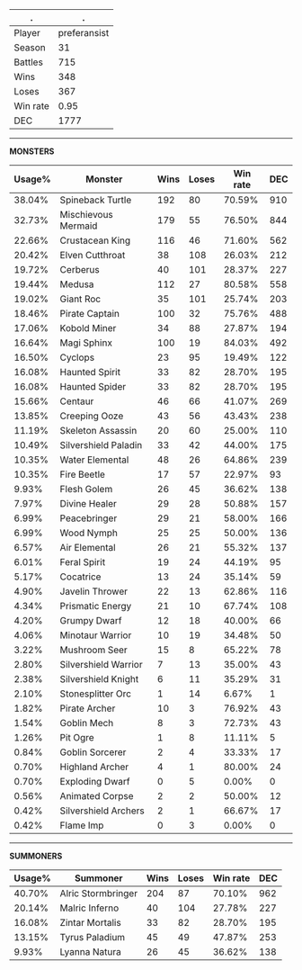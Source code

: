 .|.
|-|-
Player|preferansist
Season|31
Battles|715
Wins|348
Loses|367
Win rate|0.95
DEC|1777

---
**MONSTERS**

Usage%|Monster|Wins|Loses|Win rate|DEC|
-|-|-|-|-|-|
38.04%|Spineback Turtle|192|80|70.59%|910|
32.73%|Mischievous Mermaid|179|55|76.50%|844|
22.66%|Crustacean King|116|46|71.60%|562|
20.42%|Elven Cutthroat|38|108|26.03%|212|
19.72%|Cerberus|40|101|28.37%|227|
19.44%|Medusa|112|27|80.58%|558|
19.02%|Giant Roc|35|101|25.74%|203|
18.46%|Pirate Captain|100|32|75.76%|488|
17.06%|Kobold Miner|34|88|27.87%|194|
16.64%|Magi Sphinx|100|19|84.03%|492|
16.50%|Cyclops|23|95|19.49%|122|
16.08%|Haunted Spirit|33|82|28.70%|195|
16.08%|Haunted Spider|33|82|28.70%|195|
15.66%|Centaur|46|66|41.07%|269|
13.85%|Creeping Ooze|43|56|43.43%|238|
11.19%|Skeleton Assassin|20|60|25.00%|110|
10.49%|Silvershield Paladin|33|42|44.00%|175|
10.35%|Water Elemental|48|26|64.86%|239|
10.35%|Fire Beetle|17|57|22.97%|93|
9.93%|Flesh Golem|26|45|36.62%|138|
7.97%|Divine Healer|29|28|50.88%|157|
6.99%|Peacebringer|29|21|58.00%|166|
6.99%|Wood Nymph|25|25|50.00%|136|
6.57%|Air Elemental|26|21|55.32%|137|
6.01%|Feral Spirit|19|24|44.19%|95|
5.17%|Cocatrice|13|24|35.14%|59|
4.90%|Javelin Thrower|22|13|62.86%|116|
4.34%|Prismatic Energy|21|10|67.74%|108|
4.20%|Grumpy Dwarf|12|18|40.00%|66|
4.06%|Minotaur Warrior|10|19|34.48%|50|
3.22%|Mushroom Seer|15|8|65.22%|78|
2.80%|Silvershield Warrior|7|13|35.00%|43|
2.38%|Silvershield Knight|6|11|35.29%|31|
2.10%|Stonesplitter Orc|1|14|6.67%|1|
1.82%|Pirate Archer|10|3|76.92%|43|
1.54%|Goblin Mech|8|3|72.73%|43|
1.26%|Pit Ogre|1|8|11.11%|5|
0.84%|Goblin Sorcerer|2|4|33.33%|17|
0.70%|Highland Archer|4|1|80.00%|24|
0.70%|Exploding Dwarf|0|5|0.00%|0|
0.56%|Animated Corpse|2|2|50.00%|12|
0.42%|Silvershield Archers|2|1|66.67%|17|
0.42%|Flame Imp|0|3|0.00%|0|

---
**SUMMONERS**

Usage%|Summoner|Wins|Loses|Win rate|DEC|
-|-|-|-|-|-|
40.70%|Alric Stormbringer|204|87|70.10%|962|
20.14%|Malric Inferno|40|104|27.78%|227|
16.08%|Zintar Mortalis|33|82|28.70%|195|
13.15%|Tyrus Paladium|45|49|47.87%|253|
9.93%|Lyanna Natura|26|45|36.62%|138|
